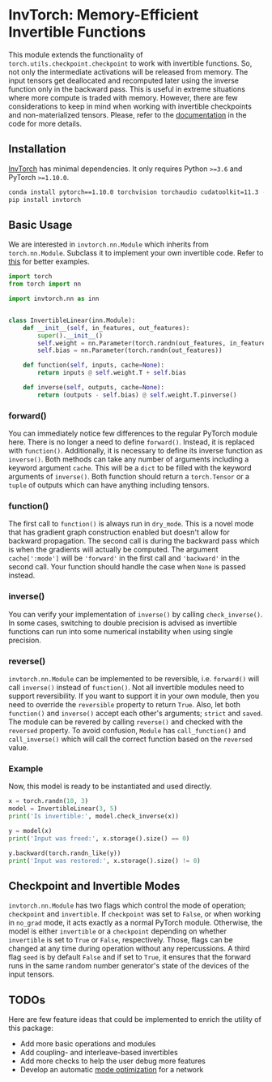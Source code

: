 # InvTorch: Memory-Efficient Invertible Functions

This module extends the functionality of `torch.utils.checkpoint.checkpoint` to work with invertible functions. So, not only the intermediate activations will be released from memory. The input tensors get deallocated and recomputed later using the inverse function only in the backward pass. This is useful in extreme situations where more compute is traded with memory. However, there are few considerations to keep in mind when working with invertible checkpoints and non-materialized tensors. Please, refer to the [documentation](./invtorch/utils/checkpoint.py) in the code for more details.

## Installation

[InvTorch](https://github.com/xmodar/invtorch) has minimal dependencies. It only requires Python `>=3.6` and PyTorch `>=1.10.0`.

```bash
conda install pytorch==1.10.0 torchvision torchaudio cudatoolkit=11.3 -c pytorch
pip install invtorch
```

## Basic Usage

We are interested in `invtorch.nn.Module` which inherits from `torch.nn.Module`. Subclass it to implement your own invertible code. Refer to [this](./invtorch/nn/modules) for better examples.

```python
import torch
from torch import nn

import invtorch.nn as inn


class InvertibleLinear(inn.Module):
    def __init__(self, in_features, out_features):
        super().__init__()
        self.weight = nn.Parameter(torch.randn(out_features, in_features))
        self.bias = nn.Parameter(torch.randn(out_features))

    def function(self, inputs, cache=None):
        return inputs @ self.weight.T + self.bias

    def inverse(self, outputs, cache=None):
        return (outputs - self.bias) @ self.weight.T.pinverse()
```

### forward()

You can immediately notice few differences to the regular PyTorch module here. There is no longer a need to define `forward()`. Instead, it is replaced with `function()`. Additionally, it is necessary to define its inverse function as `inverse()`. Both methods can take any number of arguments including a keyword argument `cache`. This will be a `dict` to be filled with the keyword arguments of `inverse()`. Both function should return a `torch.Tensor` or a `tuple` of outputs which can have anything including tensors.

### function()

The first call to `function()` is always run in `dry_mode`. This is a novel mode that has gradient graph construction enabled but doesn't allow for backward propagation. The second call is during the backward pass which is when the gradients will actually be computed. The argument `cache[':mode']` will be `'forward'` in the first call and `'backward'` in the second call. Your function should handle the case when `None` is passed instead.

### inverse()

You can verify your implementation of `inverse()` by calling `check_inverse()`. In some cases, switching to double precision is advised as invertible functions can run into some numerical instability when using single precision.

### reverse()

`invtorch.nn.Module` can be implemented to be reversible, i.e. `forward()` will call `inverse()` instead of `function()`. Not all invertible modules need to support reversibility. If you want to support it in your own module, then you need to override the `reversible` property to return `True`. Also, let both `function()` and `inverse()` accept each other's arguments; `strict` and `saved`. The module can be revered by calling `reverse()` and checked with the `reversed` property. To avoid confusion, `Module` has `call_function()` and `call_inverse()` which will call the correct function based on the `reversed` value.

### Example

Now, this model is ready to be instantiated and used directly.

```python
x = torch.randn(10, 3)
model = InvertibleLinear(3, 5)
print('Is invertible:', model.check_inverse(x))

y = model(x)
print('Input was freed:', x.storage().size() == 0)

y.backward(torch.randn_like(y))
print('Input was restored:', x.storage().size() != 0)
```

## Checkpoint and Invertible Modes

`invtorch.nn.Module` has two flags which control the mode of operation; `checkpoint` and `invertible`. If `checkpoint` was set to `False`, or when working in `no_grad` mode, it acts exactly as a normal PyTorch module. Otherwise, the model is either `invertible` or a `checkpoint` depending on whether `invertible` is set to `True` or `False`, respectively. Those, flags can be changed at any time during operation without any repercussions. A third flag `seed` is by default `False` and if set to `True`, it ensures that the forward runs in the same random number generator's state of the devices of the input tensors.

## TODOs

Here are few feature ideas that could be implemented to enrich the utility of this package:

- Add more basic operations and modules
- Add coupling- and interleave-based invertibles
- Add more checks to help the user debug more features
- Develop an automatic [mode optimization](https://arxiv.org/abs/1604.06174) for a network
